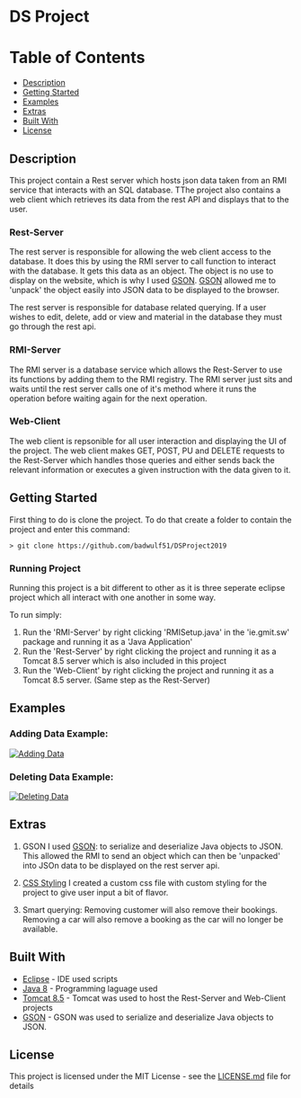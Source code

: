 # DS Project

# Table of Contents
* [Description](#description)
* [Getting Started](#getting-started)
* [Examples](#examples)
* [Extras](#extras)
* [Built With](#built-with)
* [License](#license)

## Description
This project contain a Rest server which hosts json data taken from an RMI service that interacts with an SQL database. TThe project also contains a web client which retrieves its data from the rest API and displays that to the user.

### Rest-Server
The rest server is responsible for allowing the web client access to the database. It does this by using the RMI server to call function to interact with the database. It gets this data as an object. The object is no use to display on the website, which is why I used [GSON](https://en.wikipedia.org/wiki/Gson). [GSON](https://en.wikipedia.org/wiki/Gson) allowed me to 'unpack' the object easily into JSON data to be displayed to the browser.

The rest server is responsible for database related querying. If a user wishes to edit, delete, add or view and material in the database they must go through the rest api.

### RMI-Server
The RMI server is a database service which allows the Rest-Server to use its functions by adding them to the RMI registry. The RMI server just sits and waits until the rest server calls one of it's method where it runs the operation before waiting again for the next operation.

### Web-Client
The web client is repsonible for all user interaction and displaying the UI of the project. The web client makes  GET, POST, PU and DELETE requests to the Rest-Server which handles those queries and either sends back the relevant information or executes a given instruction with the data given to it.

## Getting Started
First thing to do is clone the project. To do that create a folder to contain the project and enter this command:
```
> git clone https://github.com/badwulf51/DSProject2019
```
### Running Project
Running this project is a bit different to other as it is three seperate eclipse project which all interact with one another in some way.

To run simply:

1. Run the 'RMI-Server' by right clicking 'RMISetup.java' in the 'ie.gmit.sw' package and running it as a 'Java Application'
2. Run the 'Rest-Server' by right clicking the project and running it as a Tomcat 8.5 server which is also included in this project
3. Run the 'Web-Client' by right clicking the project and running it as a Tomcat 8.5 server. (Same step as the Rest-Server)

## Examples
### Adding Data Example:
[![Adding Data](https://imgur.com/WB79WMk.png)](https://youtu.be/BiQYRsMpJWI)

### Deleting Data Example:
[![Deleting Data](https://imgur.com/gc2v3fj.png)](https://youtu.be/exTfFLUWLEQ)

## Extras
1. GSON
I used [GSON](https://en.wikipedia.org/wiki/Gson): to serialize and deserialize Java objects to JSON. This allowed the RMI to send an object which can then be 'unpacked' into JSOn data to be displayed on the rest server api.

2. [CSS Styling](https://github.com/cian2009/DSProject/blob/master/Client/WebContent/style.css)
I created a custom css file with custom styling for the project to give user input a bit of flavor.

3. Smart querying: Removing customer will also remove their bookings. Removing a car will also remove a booking as the car will no longer be available.

## Built With

* [Eclipse](https://www.eclipse.org/) - IDE used scripts
* [Java 8](https://www.oracle.com/technetwork/java/javase/downloads/jdk8-downloads-2133151.html) - Programming laguage used
* [Tomcat 8.5](https://tomcat.apache.org/download-80.cgi) - Tomcat was used to host the Rest-Server and Web-Client projects
* [GSON](https://repo1.maven.org/maven2/com/google/code/gson/gson/2.6.2/) - GSON was used to serialize and deserialize Java objects to JSON.

## License

This project is licensed under the MIT License - see the [LICENSE.md](LICENSE) file for details
